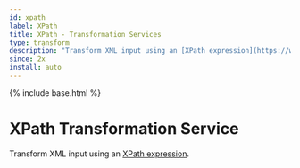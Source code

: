 ```yaml
---
id: xpath
label: XPath
title: XPath - Transformation Services
type: transform
description: "Transform XML input using an [XPath expression](https://www.w3.org/TR/xpath/#section-Expressions)."
since: 2x
install: auto
---
```


<!-- Attention authors: Do not edit directly. Please add your changes to the appropriate source repository -->

{% include base.html %}

# XPath Transformation Service

Transform XML input using an [XPath expression](https://www.w3.org/TR/xpath/#section-Expressions).
